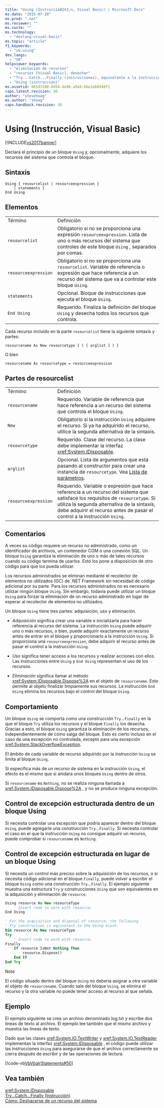 ```yaml
---
title: "Using (Instrucci&#243;n, Visual Basic) | Microsoft Docs"
ms.date: "2015-07-20"
ms.prod: ".net"
ms.reviewer: ""
ms.suite: ""
ms.technology: 
  - "devlang-visual-basic"
ms.topic: "article"
f1_keywords: 
  - "vb.using"
dev_langs: 
  - "VB"
helpviewer_keywords: 
  - "eliminación de recursos"
  - "recursos [Visual Basic], desechar"
  - "Try...Catch...Finally (instrucciones), equivalente a la instrucción Using"
  - "Using (instrucción)"
ms.assetid: 665d1580-dd54-4e96-a9a9-6be2a68948f1
caps.latest.revision: 36
author: "stevehoag"
ms.author: "shoag"
caps.handback.revision: 36
---
```

# Using (Instrucci&#243;n, Visual Basic)
[!INCLUDE[vs2017banner](../../../visual-basic/developing-apps/includes/vs2017banner.md)]

Declara el principio de un bloque `Using` y, opcionalmente, adquiere los recursos del sistema que controla el bloque.  
  
## Sintaxis  
  
```  
Using { resourcelist | resourceexpression }  
    [ statements ]  
End Using  
```  
  
## Elementos  
  
|||  
|-|-|  
|Término|Definición|  
|`resourcelist`|Obligatorio si no se proporciona una expresión `resourceexpression`.  Lista de uno o más recursos del sistema que controles de este bloque `Using` , separados por comas.|  
|`resourceexpression`|Obligatorio si no se proporciona una `resourcelist`.  Variable de referencia o expresión que hace referencia a un recurso del sistema que va a controlar este bloque `Using`.|  
|`statements`|Opcional.  Bloque de instrucciones que ejecuta el bloque `Using`.|  
|`End Using`|Requerido.  Finaliza la definición del bloque `Using` y desecha todos los recursos que controla.|  
  
 Cada recurso incluido en la parte `resourcelist` tiene la siguiente sintaxis y partes:  
  
 `resourcename As New resourcetype [ ( [ arglist ] ) ]`  
  
 O bien  
  
 `resourcename As resourcetype = resourceexpression`  
  
## Partes de resourcelist  
  
|||  
|-|-|  
|Término|Definición|  
|`resourcename`|Requerido.  Variable de referencia que hace referencia a un recurso del sistema que controla el bloque `Using`.|  
|`New`|Obligatorio si la instrucción `Using` adquiere el recurso.  Si ya ha adquirido el recurso, utilice la segunda alternativa de la sintaxis.|  
|`resourcetype`|Requerido.  Clase del recurso.  La clase debe implementar la interfaz <xref:System.IDisposable>.|  
|`arglist`|Opcional.  Lista de argumentos que está pasando al constructor para crear una instancia de `resourcetype`.  Vea [Lista de parámetros](../../../visual-basic/language-reference/statements/parameter-list.md).|  
|`resourceexpression`|Requerido.  Variable o expresión que hace referencia a un recurso del sistema que satisface los requisitos de `resourcetype`.  Si utiliza la segunda alternativa de la sintaxis, debe adquirir el recurso antes de pasar el control a la instrucción `Using`.|  
  
## Comentarios  
 A veces su código requiere un recurso no administrado, como un identificador de archivos, un contenedor COM o una conexión SQL.  Un bloque `Using` garantiza la eliminación de uno o más de tales recursos cuando su código termina de usarlos.  Esto los pone a disposición de otro código para que los pueda utilizar.  
  
 Los recursos administrados se eliminan mediante el recolector de elementos no utilizados \(GC\) de .NET Framework sin necesidad de código adicional por su parte.  Para los recursos administrados no es necesario utilizar ningún bloque `Using`.  Sin embargo, todavía puede utilizar un bloque `Using` para forzar la eliminación de un recurso administrado en lugar de esperar al recolector de elementos no utilizados.  
  
 Un bloque `Using` tiene tres partes: adquisición, uso y eliminación.  
  
-   *Adquisición* significa crear una variable e inicializarla para hacer referencia al recurso del sistema.  La instrucción `Using` puede adquirir uno o más recursos, o bien, puede adquirir exactamente un recurso antes de entrar en el bloque y proporcionarlo a la instrucción `Using`.  Si proporciona una `resourceexpression`, debe adquirir el recurso antes de pasar el control a la instrucción `Using`.  
  
-   *Uso* significa tener acceso a los recursos y realizar acciones con ellos.  Las instrucciones entre `Using` y `End Using` representan el uso de los recursos.  
  
-   *Eliminación* significa llamar al método <xref:System.IDisposable.Dispose%2A> en el objeto de `resourcename`.  Esto permite al objeto finalizar limpiamente sus recursos.  La instrucción `End Using` elimina los recursos bajo el control del bloque `Using`.  
  
## Comportamiento  
 Un bloque `Using` se comporta como una construcción `Try`...`Finally` en la que el bloque `Try` utiliza los recursos y el bloque `Finally` los desecha.  Gracias a esto, el bloque `Using` garantiza la eliminación de los recursos, independientemente de cómo salga del bloque.  Esto es cierto incluso en el caso de una excepción no controlada, excepto para una excepción <xref:System.StackOverflowException>.  
  
 El ámbito de cada variable de recurso adquirido por la instrucción `Using` se limita al bloque `Using`.  
  
 Si especifica más de un recurso de sistema en la instrucción `Using`, el efecto es el mismo que si anidara unos bloques `Using` dentro de otros.  
  
 Si `resourcename` es `Nothing`, no se realiza ninguna llamada a <xref:System.IDisposable.Dispose%2A> , y no se produce ninguna excepción.  
  
## Control de excepción estructurada dentro de un bloque Using  
 Si necesita controlar una excepción que podría aparecer dentro del bloque `Using`, puede agregarle una construcción `Try`...`Finally`.  Si necesita controlar el caso en el que la instrucción `Using` no consigue adquirir un recurso, puede comprobar si `resourcename` es `Nothing`.  
  
## Control de excepción estructurada en lugar de un bloque Using  
 Si necesita un control más preciso sobre la adquisición de los recursos, o si necesita código adicional en el bloque `Finally`, puede volver a escribir el bloque `Using` como una construcción `Try`...`Finally`.  El ejemplo siguiente muestra una estructura `Try` y construcciones `Using` que son equivalentes en la adquisición y eliminación de `resource`.  
  
```vb  
Using resource As New resourceType   
    ' Insert code to work with resource.  
End Using  
  
' For the acquisition and disposal of resource, the following  
' Try construction is equivalent to the Using block.  
Dim resource As New resourceType  
Try   
    ' Insert code to work with resource.  
Finally   
    If resource IsNot Nothing Then  
        resource.Dispose()   
    End If  
End Try   
```  
  
> [!NOTE]
>  El código situado dentro del bloque `Using` no debería asignar a otra variable el objeto de `resourcename`.  Cuando sale del bloque `Using`, se elimina el recurso y la otra variable no puede tener acceso al recurso al que señala.  
  
## Ejemplo  
 El ejemplo siguiente se crea un archivo denominado log.txt y escribe dos líneas de texto al archivo.  El ejemplo lee también que el mismo archivo y muestra las líneas de texto.  
  
 Dado que las clases <xref:System.IO.TextWriter> y <xref:System.IO.TextReader> implementan la interfaz <xref:System.IDisposable> , el código puede utilizar las instrucciones `Using` para asegurarse de que el archivo correctamente se cierra después de escribir y de las operaciones de lectura.  
  
 [!code-vb[VbVbalrStatements#50](../../../visual-basic/language-reference/error-messages/codesnippet/VisualBasic/using-statement_1.vb)]  
  
## Vea también  
 <xref:System.IDisposable>   
 [Try...Catch...Finally \(Instrucción\)](../../../visual-basic/language-reference/statements/try-catch-finally-statement.md)   
 [Cómo: Deshacerse de un recurso del sistema](../../../visual-basic/programming-guide/language-features/control-flow/how-to-dispose-of-a-system-resource.md)